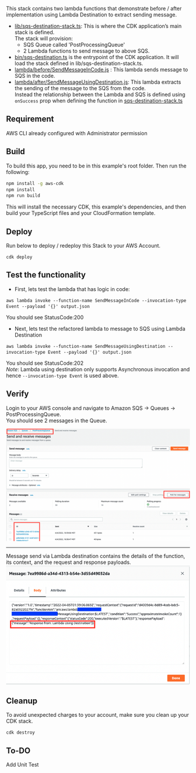 This stack contains two lambda functions that demonstrate before / after implementation using Lambda Destination to extract sending message.
- [lib/sqs-destination-stack.ts](lib/sqs-destination-stack.ts): This is where the CDK application’s main stack is defined.  
   The stack will provision:  
   - SQS Queue called 'PostProcessingQueue'
   - 2 Lambda functions to send message to above SQS.
- [bin/sqs-destination.ts](bin/sqs-destination.ts) is the entrypoint of the CDK application. It will load the stack defined in lib/sqs-destination-stack.ts.
- [lambda/before/SendMessageInCode.js](lambda/before/SendMessageInCode.js) : This lambda sends message to SQS in the code.
- [lambda/after/SendMessageUsingDestination.js](lambda/after/SendMessageUsingDestination.js): This lambda extracts the sending of the message to the SQS from the code.  
Instead the relationship between the Lambda and SQS is defined using `onSuccess` prop when defining the function in [sqs-destination-stack.ts](lib/sqs-destination-stack.ts)  

## Requirement

AWS CLI already configured with Administrator permission

## Build

To build this app, you need to be in this example's root folder. Then run the following:

```bash
npm install -g aws-cdk
npm install
npm run build
```

This will install the necessary CDK, this example's dependencies, and then build your TypeScript files and your CloudFormation template.

## Deploy

Run below to deploy / redeploy this Stack to your AWS Account.
``` 
cdk deploy
```


## Test the functionality

- First, lets test the lambda that has logic in code:
``` 
aws lambda invoke --function-name SendMessageInCode --invocation-type Event --payload '{}' output.json
```
You should see StatusCode:200

- Next, lets test the refactored lambda to message to SQS using Lambda Destination
 ``` 
 aws lambda invoke --function-name SendMessageUsingDestination --invocation-type Event --payload '{}' output.json
 ``` 
You should see StatusCode:202    
*Note*: Lambda using destination only supports Asynchronous invocation and hence `--invocation-type Event` is used above.


## Verify

Login to your AWS console and navigate to Amazon SQS -> Queues -> PostProcessingQueue.  
You should see 2 messages in the Queue.   

![Queue](sqs.png)

---
Message send via Lambda destination contains the details of the function, its context, and the request and response payloads. 
![DestinationMessage](DestinationMessage.png)

## Cleanup

To avoid unexpected charges to your account, make sure you clean up your CDK stack.

```
cdk destroy
```

## To-DO 
 
Add Unit Test